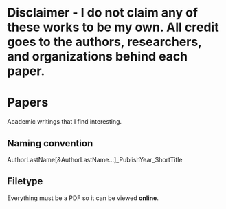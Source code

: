 # Disclaimer - I do not claim any of these works to be my own. All credit goes to the authors, researchers, and organizations behind each paper.

# Papers
Academic writings that I find interesting.

## Naming convention
AuthorLastName[&AuthorLastName...]_PublishYear_ShortTitle

## Filetype
Everything must be a PDF so it can be viewed **online**.
